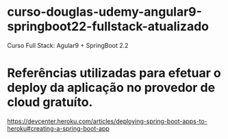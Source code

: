 # curso-douglas-udemy-angular9-springboot22-fullstack-atualizado
Curso Full Stack: Agular9 + SpringBoot 2.2

# Referências utilizadas para efetuar o deploy da aplicação no provedor de cloud gratuíto.
https://devcenter.heroku.com/articles/deploying-spring-boot-apps-to-heroku#creating-a-spring-boot-app
